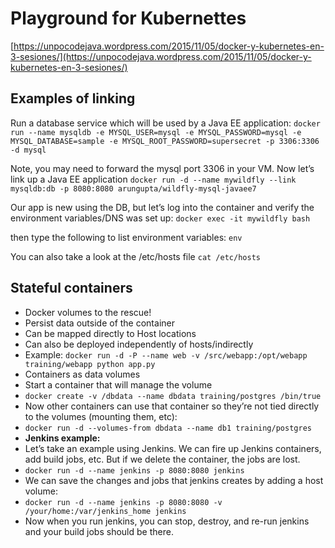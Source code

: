 # Playground for Kubernettes
[https://unpocodejava.wordpress.com/2015/11/05/docker-y-kubernetes-en-3-sesiones/](https://unpocodejava.wordpress.com/2015/11/05/docker-y-kubernetes-en-3-sesiones/)

## Examples of linking
Run a database service which will be used by a Java EE application:
`docker run --name mysqldb -e MYSQL_USER=mysql -e MYSQL_PASSWORD=mysql -e MYSQL_DATABASE=sample -e MYSQL_ROOT_PASSWORD=supersecret -p 3306:3306 -d mysql`

Note, you may need to forward the mysql port 3306 in your VM. Now let’s link up a Java EE application
`docker run -d --name mywildfly --link mysqldb:db -p 8080:8080 arungupta/wildfly-mysql-javaee7`

Our app is new using the DB, but let’s log into the container and verify the environment variables/DNS was set up:
`docker exec -it mywildfly bash`

then type the following to list environment variables:
`env`

You can also take a look at the /etc/hosts file
`cat /etc/hosts`


## Stateful containers
* Docker volumes to the rescue!
* Persist data outside of the container
* Can be mapped directly to Host locations
* Can also be deployed independently of hosts/indirectly
* Example: `docker run -d -P --name web -v /src/webapp:/opt/webapp training/webapp python app.py`
* Containers as data volumes
 * Start a container that will manage the volume
 * `docker create -v /dbdata --name dbdata training/postgres /bin/true`
 * Now other containers can use that container so they’re not tied directly to the volumes (mounting them, etc):
 * `docker run -d --volumes-from dbdata --name db1 training/postgres`
* **Jenkins example:**
 * Let’s take an example using Jenkins. We can fire up Jenkins containers, add build jobs, etc. But if we delete the container, the jobs are lost.
 * `docker run -d --name jenkins -p 8080:8080 jenkins`
 * We can save the changes and jobs that jenkins creates by adding a host volume:
 * `docker run -d --name jenkins -p 8080:8080 -v /your/home:/var/jenkins_home jenkins`
 * Now when you run jenkins, you can stop, destroy, and re-run jenkins and your build jobs should be there.